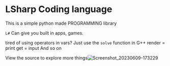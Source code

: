 # LSharp Coding language
This is a simple python made PROGRAMMING library 


```L#``` Can give you built in apps, games.

tired of using operators in vars? Just use the `solve`
function in G++
render = print
get = input
And so on

View the source to explore more things![Screenshot_20230609-173229](https://github.com/JavaCoder9721/GPP_Programming_language/assets/135316137/b8debb98-2d82-4347-8324-5ab86d0616cb)
